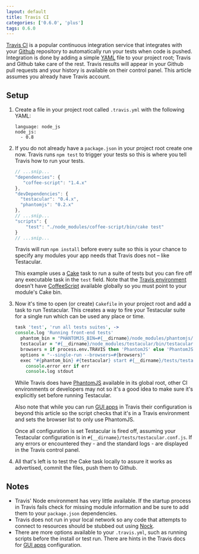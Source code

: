 ```yaml
---
layout: default
title: Travis CI
categories: ['0.6.0', 'plus']
tags: 0.6.0
---
```


[Travis CI] is a popular continuous integration service that integrates with your [Github] repository to automatically run your tests when code is pushed. Integration is done by adding a simple [YAML] file to your project root; Travis and Github take care of the rest. Travis results will appear in your Github pull requests and your history is available on their control panel. This article assumes you already have Travis account.

## Setup

1. Create a file in your project root called `.travis.yml` with the following YAML:
   
   ```
   language: node_js
   node_js:
     - 0.8
   ```

2. If you do not already have a `package.json` in your project root create one now. Travis runs `npm test` to trigger your tests so this is where you tell Travis how to run your tests. 

   ```javascript
   // ...snip...
   "dependencies": {
      "coffee-script": "1.4.x"
   },
   "devDependencies": {
     "testacular": "0.4.x",
     "phantomjs": "0.2.x" 
   },
   // ...snip...
   "scripts": {
       "test": "./node_modules/coffee-script/bin/cake test"
   }
   // ...snip...
   ```

   Travis will run `npm install` before every suite so this is your chance to specify any modules your app needs that Travis does not – like Testacular.

   This example uses a [Cake] task to run a suite of tests but you can fire off any executable task in the `test` field. Note that the [Travis environment] doesn't have [CoffeeScript] available globally so you must point to your module's Cake bin.

3. Now it's time to open (or create) `Cakefile` in your project root and add a task to run Testacular. This creates a way to fire your Testacular suite for a single run which can be used any place or time.

   ```coffeescript
   task 'test', 'run all tests suites', ->
   console.log 'Running front-end tests'
     phantom_bin = "PHANTOMJS_BIN=#{__dirname}/node_modules/phantomjs/lib/phantom/bin/phantomjs"
     testacular = "#{__dirname}/node_modules/testacular/bin/testacular"
     browsers = if process.env.TRAVIS then 'PhantomJS' else 'PhantomJS,Chrome'
     options = "--single-run --browsers=#{browsers}"
     exec "#{phantom_bin} #{testacular} start #{__dirname}/tests/testacular.conf.js #{options}", (err, stdout, stderr) ->
       console.error err if err
       console.log stdout
   ```

   While Travis does have [PhantomJS] available in its global root, other CI environments or developers may not so it's a good idea to make sure it's explicitly set before running Testacular.

   Also note that while you can run [GUI apps] in Travis their configuration is beyond this article so the script checks that it's in a Travis environment and sets the browser list to only use PhantomJS.

   Once all configuration is set Testacular is fired off, assuming your Testacular configuration is in `#{__dirname}/tests/testacular.conf.js`. If any errors or encountered they - and the standard logs - are displayed in the Travis control panel.

4. All that's left is to test the Cake task locally to assure it works as advertised, commit the files, push them to Github.

## Notes

* Travis' Node environment has very little available. If the startup process in Travis fails check for missing module information and be sure to add them to your `package.json` dependencies.
* Travis does not run in your local network so any code that attempts to connect to resources should be stubbed out using [Nock].
* There are more options available to your `.travis.yml`, such as running scripts before the install or test run. There are hints in the Travis docs for [GUI apps] configuration.

[Travis CI]: https://travis-ci.org/
[Travis environment]: http://about.travis-ci.org/docs/user/ci-environment/
[CoffeeScript]: http://coffeescript.org/
[Cake]: http://coffeescript.org/documentation/docs/cake.html
[Github]: https://github.com/
[YAML]: http://www.yaml.org/
[PhantomJS]: http://phantomjs.org/
[GUI apps]: http://about.travis-ci.org/docs/user/gui-and-headless-browsers/
[Nock]: https://github.com/flatiron/nock
